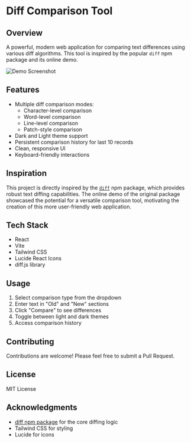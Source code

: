 # Diff Comparison Tool

## Overview

A powerful, modern web application for comparing text differences using various diff algorithms. This tool is inspired by the popular `diff` npm package and its online demo.

![Demo Screenshot](demo.png)

## Features

- Multiple diff comparison modes:
  - Character-level comparison
  - Word-level comparison
  - Line-level comparison
  - Patch-style comparison
- Dark and Light theme support
- Persistent comparison history for last 10 records
- Clean, responsive UI
- Keyboard-friendly interactions

## Inspiration

This project is directly inspired by the [`diff`](https://www.npmjs.com/package/diff) npm package, which provides robust text diffing capabilities. The online demo of the original package showcased the potential for a versatile comparison tool, motivating the creation of this more user-friendly web application.

## Tech Stack

- React
- Vite
- Tailwind CSS
- Lucide React Icons
- diff.js library


## Usage

1. Select comparison type from the dropdown
2. Enter text in "Old" and "New" sections
3. Click "Compare" to see differences
4. Toggle between light and dark themes
5. Access comparison history

## Contributing

Contributions are welcome! Please feel free to submit a Pull Request.

## License

MIT License

## Acknowledgments

- [diff npm package](https://www.npmjs.com/package/diff) for the core diffing logic
- Tailwind CSS for styling
- Lucide for icons